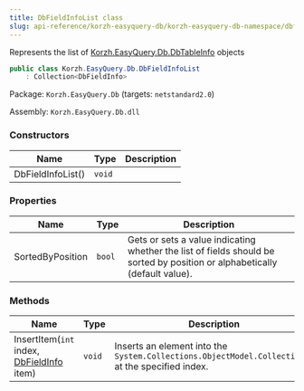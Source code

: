 ```yaml
---
title: DbFieldInfoList class
slug: api-reference/korzh-easyquery-db/korzh-easyquery-db-namespace/dbfieldinfolist-class
---
```

Represents the list of [Korzh.EasyQuery.Db.DbTableInfo](api-reference/korzh-easyquery-db/korzh-easyquery-db-namespace/dbtableinfo-class) objects
```csharp
public class Korzh.EasyQuery.Db.DbFieldInfoList
    : Collection<DbFieldInfo>

```
Package: `Korzh.EasyQuery.Db` (targets: `netstandard2.0`)

Assembly: `Korzh.EasyQuery.Db.dll`

### Constructors

| Name | Type | Description | 
| --- | --- | --- | 
| DbFieldInfoList() | `void` |  | 


### Properties

| Name | Type | Description | 
| --- | --- | --- | 
| SortedByPosition | `bool` | Gets or sets a value indicating whether the list of fields should be sorted by position or alphabetically (default value). | 


### Methods

| Name | Type | Description | 
| --- | --- | --- | 
| InsertItem(`int` index, [DbFieldInfo](api-reference/korzh-easyquery-db/korzh-easyquery-db-namespace/dbfieldinfo-class) item) | `void` | Inserts an element into the `System.Collections.ObjectModel.Collection'1` at the specified index. |